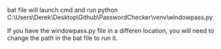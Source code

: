 bat file will launch cmd and run python C:\Users\Derek\Desktop\Github\PasswordChecker\venv\windowpass.py

If you have the windowpass.py file in a differen location, you will need to change the path in the bat file to run it.